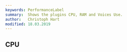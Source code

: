 ```yaml
---
keywords: PerformanceLabel
summary:  Shows the plugins CPU, RAM and Voices Use.
author:   Christoph Hart
modified: 18.03.2019
---
```


## CPU


